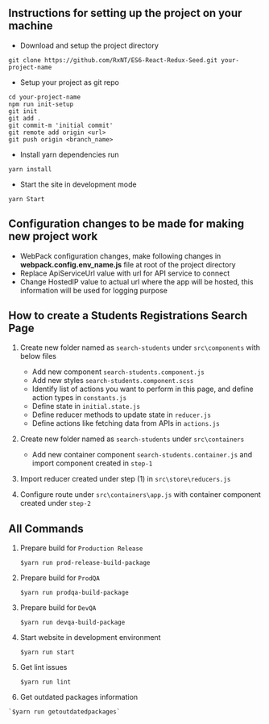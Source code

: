 ## Instructions for setting up the project on your machine

* Download and setup the project directory
```
git clone https://github.com/RxNT/ES6-React-Redux-Seed.git your-project-name
```
* Setup your project as git repo 
```
cd your-project-name
npm run init-setup
git init
git add .
git commit-m 'initial commit'
git remote add origin <url>
git push origin <branch_name>
```
* Install yarn dependencies run
```
yarn install
```
* Start the site in development mode
```
yarn Start
```

## Configuration changes to be made for making new project work

* WebPack configuration changes, make following changes in **webpack.config.env_name.js** file at root of the project directory
* Replace ApiServiceUrl value with url for API service to connect
* Change HostedIP value to actual url where the app will be hosted, this information will be used for logging purpose

## How to create a Students Registrations Search Page
  
  1. Create new folder named as `search-students` under `src\components` with below files
     *  Add new component `search-students.component.js`
     *  Add new styles `search-students.component.scss`     
     *  Identify list of actions you want to perform in this page, and define action types in `constants.js`
     *  Define state in `initial.state.js`
     *  Define reducer methods to update state in `reducer.js`     
     *  Define actions like fetching data from APIs in `actions.js`     

  2. Create new folder named as `search-students` under `src\containers`
     *  Add new container component `search-students.container.js` and import component created in `step-1`

  3. Import reducer created under step (1) in `src\store\reducers.js`

  4. Configure route under `src\containers\app.js` with container component created under `step-2`

## All Commands

  1. Prepare build for `Production Release`

     `$yarn run prod-release-build-package`
  2. Prepare build for `ProdQA`

     `$yarn run prodqa-build-package`
  3. Prepare build for `DevQA`

     `$yarn run devqa-build-package`
  4. Start website in development environment

     `$yarn run start`
  5. Get lint issues

     `$yarn run lint`
  6. Get outdated packages information
  
    `$yarn run getoutdatedpackages`
